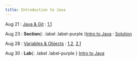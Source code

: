 ```yaml
---
title: Introduction to Java
---
```


Aug 21
: [Java & Git](#)
  : [1.1](#)

Aug 23
: **Section**{: .label .label-purple }[Intro to Java](#)
  : [Solution](#)

Aug 28
: [Variables & Objects](#)
  : [1.2](#), [2.1](#)

Aug 30
: **Lab**{: .label .label-purple } [Intro to Java](#)
